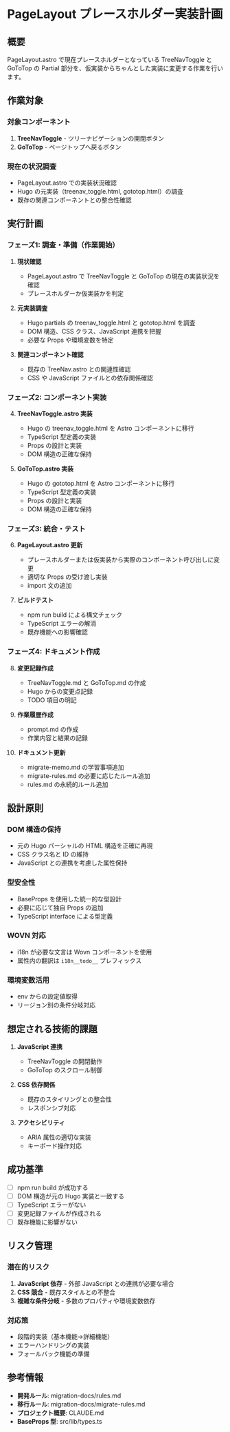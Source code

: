# PageLayout プレースホルダー実装計画

## 概要

PageLayout.astro で現在プレースホルダーとなっている TreeNavToggle と GoToTop の Partial 部分を、仮実装からちゃんとした実装に変更する作業を行います。

## 作業対象

### 対象コンポーネント

1. **TreeNavToggle** - ツリーナビゲーションの開閉ボタン
2. **GoToTop** - ページトップへ戻るボタン

### 現在の状況調査

- PageLayout.astro での実装状況確認
- Hugo の元実装（treenav_toggle.html, gototop.html）の調査
- 既存の関連コンポーネントとの整合性確認

## 実行計画

### フェーズ1: 調査・準備（作業開始）

1. **現状確認**
   - PageLayout.astro で TreeNavToggle と GoToTop の現在の実装状況を確認
   - プレースホルダーか仮実装かを判定

2. **元実装調査**
   - Hugo partials の treenav_toggle.html と gototop.html を調査
   - DOM 構造、CSS クラス、JavaScript 連携を把握
   - 必要な Props や環境変数を特定

3. **関連コンポーネント確認**
   - 既存の TreeNav.astro との関連性確認
   - CSS や JavaScript ファイルとの依存関係確認

### フェーズ2: コンポーネント実装

4. **TreeNavToggle.astro 実装**
   - Hugo の treenav_toggle.html を Astro コンポーネントに移行
   - TypeScript 型定義の実装
   - Props の設計と実装
   - DOM 構造の正確な保持

5. **GoToTop.astro 実装**
   - Hugo の gototop.html を Astro コンポーネントに移行
   - TypeScript 型定義の実装
   - Props の設計と実装
   - DOM 構造の正確な保持

### フェーズ3: 統合・テスト

6. **PageLayout.astro 更新**
   - プレースホルダーまたは仮実装から実際のコンポーネント呼び出しに変更
   - 適切な Props の受け渡し実装
   - import 文の追加

7. **ビルドテスト**
   - npm run build による構文チェック
   - TypeScript エラーの解消
   - 既存機能への影響確認

### フェーズ4: ドキュメント作成

8. **変更記録作成**
   - TreeNavToggle.md と GoToTop.md の作成
   - Hugo からの変更点記録
   - TODO 項目の明記

9. **作業履歴作成**
   - prompt.md の作成
   - 作業内容と結果の記録

10. **ドキュメント更新**
    - migrate-memo.md の学習事項追加
    - migrate-rules.md の必要に応じたルール追加
    - rules.md の永続的ルール追加

## 設計原則

### DOM 構造の保持

- 元の Hugo パーシャルの HTML 構造を正確に再現
- CSS クラス名と ID の維持
- JavaScript との連携を考慮した属性保持

### 型安全性

- BaseProps を使用した統一的な型設計
- 必要に応じて独自 Props の追加
- TypeScript interface による型定義

### WOVN 対応

- i18n が必要な文言は Wovn コンポーネントを使用
- 属性内の翻訳は `i18n__todo__` プレフィックス

### 環境変数活用

- env からの設定値取得
- リージョン別の条件分岐対応

## 想定される技術的課題

1. **JavaScript 連携**
   - TreeNavToggle の開閉動作
   - GoToTop のスクロール制御

2. **CSS 依存関係**
   - 既存のスタイリングとの整合性
   - レスポンシブ対応

3. **アクセシビリティ**
   - ARIA 属性の適切な実装
   - キーボード操作対応

## 成功基準

- [ ] npm run build が成功する
- [ ] DOM 構造が元の Hugo 実装と一致する
- [ ] TypeScript エラーがない
- [ ] 変更記録ファイルが作成される
- [ ] 既存機能に影響がない

## リスク管理

### 潜在的リスク

1. **JavaScript 依存** - 外部 JavaScript との連携が必要な場合
2. **CSS 競合** - 既存スタイルとの不整合
3. **複雑な条件分岐** - 多数のプロパティや環境変数依存

### 対応策

- 段階的実装（基本機能→詳細機能）
- エラーハンドリングの実装
- フォールバック機能の準備

## 参考情報

- **開発ルール**: migration-docs/rules.md
- **移行ルール**: migration-docs/migrate-rules.md
- **プロジェクト概要**: CLAUDE.md
- **BaseProps 型**: src/lib/types.ts